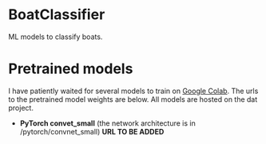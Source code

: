 # BoatClassifier
ML models to classify boats. 

# Pretrained models
I have patiently waited for several models to train on [Google Colab](https://colab.research.google.com). The urls to the pretrained model weights are below. All models are hosted on the dat project. 
* **PyTorch convet_small** (the network architecture is in /pytorch/convnet_small) **URL TO BE ADDED**
